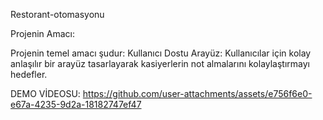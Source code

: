 Restorant-otomasyonu

Projenin Amacı:


Projenin temel amacı şudur:
Kullanıcı Dostu Arayüz: Kullanıcılar için kolay anlaşılır bir arayüz tasarlayarak kasiyerlerin not almalarını kolaylaştırmayı hedefler.

DEMO VİDEOSU:
https://github.com/user-attachments/assets/e756f6e0-e67a-4235-9d2a-18182747ef47
